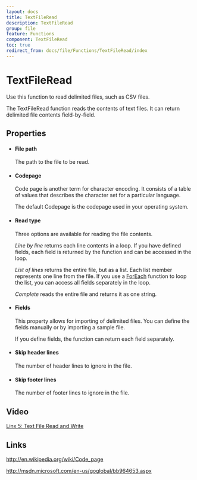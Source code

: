 ```yaml
---
layout: docs
title: TextFileRead
description: TextFileRead
group: file
feature: Functions
component: TextFileRead
toc: true
redirect_from: docs/file/Functions/TextFileRead/index
---
```

TextFileRead
============

<span class="recommendation">Use this function to read delimited files,
such as CSV files.</span>

The TextFileRead function reads the contents of text files. It can return delimited
file contents field-by-field.

Properties
----------

-  #### File path

    The path to the file to be read.

-  #### Codepage

    Code page is another term for character encoding. It consists of a
    table of values that describes the character set for a particular
    language.

    The default Codepage is the codepage used in your operating system.

-  #### Read type

    Three options are available for reading the file contents.

    *Line by line* returns each line contents in a loop. If you have
    defined fields, each field is returned by the function and can be
    accessed in the loop.

    *List of lines* returns the entire file, but as a list. Each list
    member represents one line from the file. If you use a
    [ForEach](~/Support/BuiltIn/Functions/ForEach/) function to loop the list, you can access all
    fields separately in the loop.

    *Complete* reads the entire file and returns it as one string.

-  #### Fields

    This property allows for importing of delimited files. You can
    define the fields manually or by importing a sample file.

    If you define fields, the function can return each field separately.

-  #### Skip header lines

    The number of header lines to ignore in the file.

-  #### Skip footer lines

    The number of footer lines to ignore in the file.

Video
-----
[Linx 5: Text File Read and Write](https://www.youtube.com/watch?v=6ZUXNNL8wYg)


Links
-----

<http://en.wikipedia.org/wiki/Code_page>

<http://msdn.microsoft.com/en-us/goglobal/bb964653.aspx>
